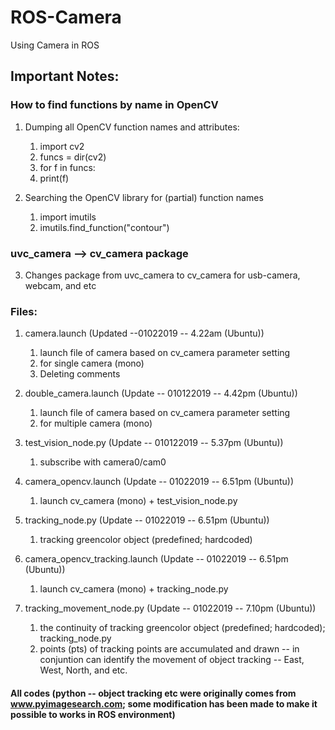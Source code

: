 # ROS-Camera
Using Camera in ROS

## Important Notes:

### How to find functions by name in OpenCV

1.  Dumping all OpenCV function names and attributes:
    1.  import cv2
    2.  funcs = dir(cv2)
    3.  for f in funcs:
    4.  print(f)

2.  Searching the OpenCV library for (partial) function names
    1.  import imutils
    2.  imutils.find_function("contour")

### uvc_camera --> cv_camera package
3.  Changes package from uvc_camera to cv_camera for usb-camera, webcam, and etc

### Files:
1.  camera.launch (Updated --01022019 -- 4.22am (Ubuntu))
    1.  launch file of camera based on cv_camera parameter setting
    2.  for single camera (mono)
    3.  Deleting comments

2.  double_camera.launch (Update -- 010122019 -- 4.42pm (Ubuntu))
    1.  launch file of camera based on cv_camera parameter setting
    2.  for multiple camera (mono)

3.  test_vision_node.py (Update -- 010122019 -- 5.37pm (Ubuntu))
    1.  subscribe with camera0/cam0

4.  camera_opencv.launch (Update -- 01022019 -- 6.51pm (Ubuntu))
    1.  launch cv_camera (mono) + test_vision_node.py

5.  tracking_node.py (Update -- 01022019 -- 6.51pm (Ubuntu))
    1.  tracking greencolor object (predefined; hardcoded)

6.  camera_opencv_tracking.launch (Update -- 01022019 -- 6.51pm (Ubuntu))
    1.  launch cv_camera (mono) + tracking_node.py

5.  tracking_movement_node.py (Update -- 01022019 -- 7.10pm (Ubuntu))
    1.  the continuity of tracking greencolor object (predefined; hardcoded); tracking_node.py
    2.  points (pts) of tracking points are accumulated and drawn -- in conjuntion can identify the movement of object tracking -- East, West, North, and etc.
#### All codes (python -- object tracking etc were originally comes from www.pyimagesearch.com; some modification has been made to make it possible to works in ROS environment)

